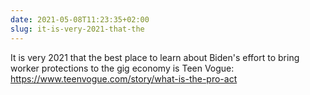 ```yaml
---
date: 2021-05-08T11:23:35+02:00
slug: it-is-very-2021-that-the
---
```

It is very 2021 that the best place to learn about Biden's effort to bring worker protections to the gig economy is Teen Vogue: https://www.teenvogue.com/story/what-is-the-pro-act


